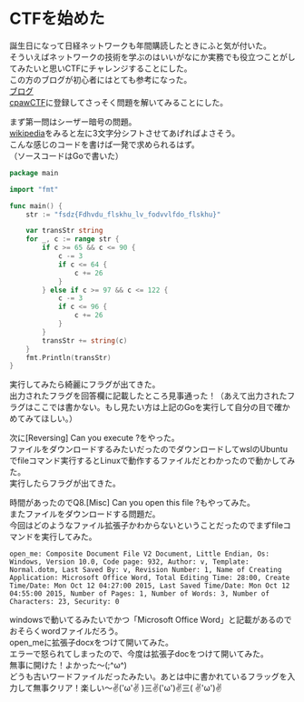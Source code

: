 # CTFを始めた
誕生日になって日経ネットワークも年間購読したときにふと気が付いた。    
そういえばネットワークの技術を学ぶのはいいがなにか実務でも役立つことがしてみたいと思いCTFにチャレンジすることにした。   
この方のブログが初心者にはとても参考になった。   
[ブログ](https://kinako-mochimochi.hatenablog.com/entry/2019/02/20/131937)   
[cpawCTF](https://ctf.cpaw.site/)に登録してさっそく問題を解いてみることにした。   

まず第一問はシーザー暗号の問題。   
[wikipedia](https://ja.wikipedia.org/wiki/%E3%82%B7%E3%83%BC%E3%82%B6%E3%83%BC%E6%9A%97%E5%8F%B7)をみると左に3文字分シフトさせてあげればよさそう。   
こんな感じのコードを書けば一発で求められるはず。   
（ソースコードはGoで書いた）   
```go
package main

import "fmt"

func main() {
	str := "fsdz{Fdhvdu_flskhu_lv_fodvvlfdo_flskhu}"

	var transStr string
	for _, c := range str {
		if c >= 65 && c <= 90 {
			c -= 3
			if c <= 64 {
				c += 26
			}
		} else if c >= 97 && c <= 122 {
			c -= 3
			if c <= 96 {
				c += 26
			}
		}
		transStr += string(c)
	}
	fmt.Println(transStr)
}
```

実行してみたら綺麗にフラグが出てきた。   
出力されたフラグを回答欄に記載したところ見事通った！（あえて出力されたフラグはここでは書かない。もし見たい方は上記のGoを実行して自分の目で確かめてみてほしい。）

次に[Reversing] Can you execute ?をやった。   
ファイルをダウンロードするみたいだったのでダウンロードしてwslのUbuntuでfileコマンド実行するとLinuxで動作するファイルだとわかったので動かしてみた。   
実行したらフラグが出てきた。    

時間があったのでQ8.[Misc] Can you open this file ?もやってみた。   
またファイルをダウンロードする問題だ。   
今回はどのようなファイル拡張子かわからないということだったのでまずfileコマンドを実行してみた。   

```
open_me: Composite Document File V2 Document, Little Endian, Os: Windows, Version 10.0, Code page: 932, Author: v, Template: Normal.dotm, Last Saved By: v, Revision Number: 1, Name of Creating Application: Microsoft Office Word, Total Editing Time: 28:00, Create Time/Date: Mon Oct 12 04:27:00 2015, Last Saved Time/Date: Mon Oct 12 04:55:00 2015, Number of Pages: 1, Number of Words: 3, Number of Characters: 23, Security: 0
```

windowsで動いてるみたいでかつ「Microsoft Office Word」と記載があるのでおそらくwordファイルだろう。   
open_meに拡張子docxをつけて開いてみた。   
エラーで怒られてしまったので、今度は拡張子docをつけて開いてみた。   
無事に開けた！よかった～(;^ω^)   
どうも古いワードファイルだったみたい。あとは中に書かれているフラッグを入力して無事クリア！楽しい～✌('ω'✌ )三✌('ω')✌三( ✌'ω')✌   